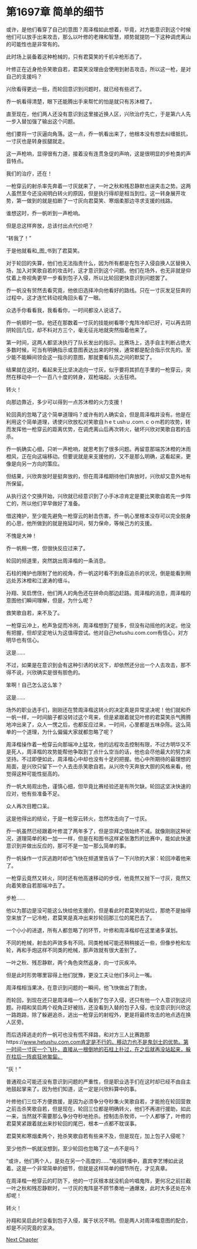 # 第1697章 简单的细节

或许，是他们看穿了自己的意图？周泽楷如此想着，毕竟，对方能意识到这个时候他们可以放手出来攻击，那么以叶修的老辣和智慧，顺势就提防一下这种调虎离山的可能性也是非常有的。

此时场上装备着这种枪械的，只有君莫笑的千机伞枪形态了。

叶修正在近身抢杀笑歌自若，君莫笑没理由会使用到射击攻击，所以这一枪，是对自己的支援吗？

兴欣看得更远一些，而轮回意识到问题时，就已经有些迟了。

乔一帆看得清楚，眼下还能腾出手来帮忙的怕是就只有苏沐橙了。

直至现在，他们两人还没有意识到这里接近换人区，兴欣治疗先亡，于是第六人先一步入替加强了输出这个问题。

他们要将一寸灰逼向角落。这一点，乔一帆看出来了，他根本没有想去纠缠抵抗，一寸灰也是转身拔腿就走。

这一声枪响，显得很有力道，接着没有连贯急促的声响，这是很明显的步枪类的声音特点。

我们的治疗，还在！

一枪穿云的射杀率先奔着一寸灰就来了，一叶之秋和残忍静默也逞夹击之势。这两人虽然至今还没闹明白转火的原因，但是执行得却是相当到位。这一转身展开攻势，第一做到的就是掐断了一寸灰向君莫笑、寒烟柔那边寻求支援的线路。

谁想这时，乔一帆听到一声枪响。

但是总这样奔放，总该付出点代价吧？

“转我了！”

于是他就看和_图_书到了君莫笑。

对于轮回的失算，他们也无法指责什么，因为所有都是在包子入侵自换人区替换入场，加入对笑歌自若的攻击时，这才意识到这个问题。他们在场外，也无非就是仰仗着上帝视角更早一步看到包子入侵，所以比轮回更快意识到问题罢了。

乔一帆没有贸然去看究竟，他依旧选择冲向他看好的路线。只在一寸灰发足狂奔的过程中，这才连忙转动视角回头看了一眼。

众选手你看看我，我看看你，一时间都没人说话了。

乔一帆顿时一惊。他还在那数着一寸灰的技能树看哪个鬼阵冷却已好，可以再去阴阴轮回几位，却不料对方三个，毫无征兆地就突然指着他来了。

第一时间，这两人都坚决执行了队长发出的指示。比赛场上，选手自主判断占绝大多数时候，可当有明确指示或意图表达出来的时候，通常都是配合指示优先的。至少能不能瞬间领会这一指示的意图，那就要看队员之间的默契了。

结果就在这时，看起来无比坚决追向一寸灰，似乎要将其抓在手里的一枪穿云，突然在移动中一个一百八十度的转身，双枪端起，火舌狂喷。

转火！

向那边靠近，多少可以得到一点苏沐橙的火力支援！

轮回真的忽略了这个简单道理吗？或许有的人确实会，但是周泽楷并没有。他是在利用这个简单道理，诱使兴欣放松对笑歌自ｈeｔushｕ.coｍ.ｃｏm若的攻势，转而发挥他一枪穿云的距离优势，在调虎离山后再次转火，破坏兴欣对笑歌自若的击杀。

乔一帆确实心细，只听一声枪响，就思考到了很多问题。再留意那端苏沐橙的沐雨橙风，正在向这端移动。但要说就是来支援他的，又不是那么明确，这看起来，更像是向另一方向的策应。

但结果，兴欣奔放时是挺奔放的，但在周泽楷期待他们奔放时，兴欣却又意外地有所保留。

从执行这个交换开始，兴欣就已经意识到了小手冰凉肯定是要比笑歌自若先一步阵亡的，所以他们早早做好了准备。

借这掩护，至少能先避免一枪穿云的射击伤害。乔一帆心里根本没存可以完全脱身的心思，他所做到的就是拖延时间，努力保命，等候己方的支援。

不愧是大神！

乔一帆稍一愣，但很快反应过来了。

轮回的频道里，突然跳出周泽楷的一条消息。

石柱的掩护也限制了他的视角，乔一帆这时看不到身后追杀的状况，倒是能看到稍远处苏沐橙和江波涛的缠斗。

孙翔、吴启愣住，他们两人的角色还在拼命向那边赶路。周泽楷的消息，周泽楷的意图他们瞬间理解，但是，为什么呢？

救笑歌自若，来不及了。

一枪穿云冲上，枪声急促而冷冽，周泽楷想到了挺多，但没有动摇他的决定。他没有把握，但却坚定地认为这值得尝试。他对自己hetushu.com.com有信心，对方明华也有信心。

这是……

不过，如果是在意识到会有这种引诱的状况下，却依然还分出一个人去攻击，那不得不说，兴欣确实是很有胆色的。

笨啊！自己怎么这么笨？

这是……

场外的职业选手们，刚刚还在赞周泽楷这转火的决定真是异常坚决呢！他们就和乔一帆一样，一时间脑子都没转过这个弯来，但是紧跟着就见叶修的君莫笑杀气腾腾地冲出来了，众人一愣之后，也都反应过来，一时间，心里都是五味杂陈。这么简单的一个道理，为什么偏偏大家就都忽略了呢？

周泽楷操作着一枪穿云向那端冲上猛攻，他的远程攻击控制有限，不过方明华又不是死人，周泽楷的攻势能帮他争取到丁点什么空当的话，他也会尽他最大的努力来坚持。不过即便如此，周泽楷心中却也没有十足的把握。他心中所期待的最理想的局面，是兴欣只留下一个人去击杀笑歌自若。从兴欣今天奔放大胆的风格来看，他觉得这种可能性挺高的。

乔一帆大局观出色，谨慎心细，但毕竟比赛经验还是有所欠缺。轮回这坚决快速的应对，他有些准备不足。

众人再次目瞪口呆。

这是他得出的结论，于是一枪穿云转火，忽然攻击向了一寸灰。

乔一帆虽然已经跟着叶修混了两年多了，但是崇拜之情始终不减。就像刚刚这种状况，道理简单的和一加一一样，但是在和图书这样紧张激烈的比赛中，能如此快速意识到并做出反应的，那可不是一加一那么简单的事。

乔一帆操作一寸灰逃跑时却也飞快在频道里告诉了一下兴欣的大家：轮回冲着他来了。

一枪穿云竟然又转火，同时还有他高速移动的步伐，他竟然又抛下一寸灰，竟然又向着笑歌自若那端冲去了。

步枪……

他以为那边是没可能这么快给他支援的，但是看此时君莫笑的站位，那绝不是抽得空来放了一记冷枪，君莫笑是真冲出来抄轮回那三位的尾巴去了。

一个小小的进退，所有人都忽略了的环节，叶修和周泽楷却在这里诸多谋划。

不同的枪械，射击的声效多有不同。同类枪械可能还稍稍接近一些，但像步枪和左轮，再和手炮这样不同类的枪械，那声效就有很大差别了。

一叶之秋、残忍静默，两个角色突然返身，向一寸灰疾冲。

但是此时形势哪里容得上他们犹豫，更没工夫让他们多问上一嘴。

周泽楷相当果决，在意识到问题的一瞬间，他飞快做出了割舍。

而轮回，到现在还只是周泽楷一个人看到了包子入侵，还只有他一个人意识到这问题。孙翔和吴启两个视角正好被挡，还没看到入替的包子入侵，也没意识到兴欣这一路跑路，除了躲避追杀，逃出一枪穿云的射程外，更是将最终攻击的地点选在换人区旁。

而后选择逃走的乔一帆可也没有慌不择路，和对方三人比赛跑那https://www.hetushu.com.com肯定是不行的。移动力也不是鬼剑士的优势。第一时间一寸灰一个飞扑，直接从一根倒地的石柱上扑过，在之后就再没站起来，躲在柱后一阵疯狂地匍匐。

“灰！”

普通观众可能还没有意识到问题的严重性，但是职业选手们在这时却已经不由自主地鼓起掌来了。因为他们知道，这一定是兴欣料算中的事。

叶修他们三位不方便救援，是因为必须争分夺秒集火笑歌自若，才能抢在轮回营救之前击杀笑歌自若，但是现在，轮回三位都是明确转火，他们不再进行援助，如此一来，当然就不需要那么争分夺秒地抢杀。控制击杀牧师，一个人都够了，叶修的君莫笑紧跟着就出来抄轮回的尾巴，根本一点都不耽误事。

君莫笑和寒烟柔两个，抢杀笑歌自若有些来不及，但是现在，加上包子入侵呢？

至少他乔一帆就没想到，至少轮回也忽略了这一点不是吗？

“或许，他们两个人，是处在另一个高度的……”电视转播中，嘉宾李艺博如此说着。这是一个非常简单的细节，但就是这样简单的细节所在，才见真章。

在周泽楷一枪穿云的盯防下，他的一寸灰根本就没机会吟唱鬼阵，更何况之前拦截一叶之秋和残忍静默时，一寸灰的鬼阵是不顾节奏地一通爆发，此时大多还处在冷却呢！

转火！

孙翔和吴启此时没看到包子入侵，属于状况不明。但是两人对周泽楷意图的配合，却是不问究竟的坚决。



[Next Chapter](%E7%AC%AC1698%E7%AB%A0%20%E5%8C%85%E5%AD%90%E7%9A%84%E6%8A%9B%E6%B2%99.md)